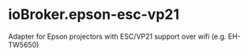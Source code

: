# ioBroker.epson-esc-vp21
Adapter for Epson projectors with ESC/VP21 support over wifi (e.g. EH-TW5650)
